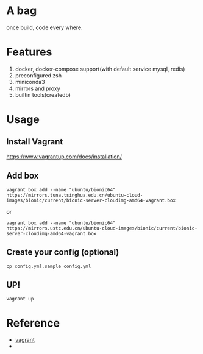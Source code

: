 # A bag

once build, code every where.

# Features

1. docker, docker-compose support(with default service mysql, redis)
2. preconfigured zsh
3. miniconda3
4. mirrors and proxy
5. builtin tools(createdb)

# Usage

## Install Vagrant

https://www.vagrantup.com/docs/installation/

## Add box

```shell script
vagrant box add --name "ubuntu/bionic64" https://mirrors.tuna.tsinghua.edu.cn/ubuntu-cloud-images/bionic/current/bionic-server-cloudimg-amd64-vagrant.box
```

or

```shell script
vagrant box add --name "ubuntu/bionic64" https://mirrors.ustc.edu.cn/ubuntu-cloud-images/bionic/current/bionic-server-cloudimg-amd64-vagrant.box
```

## Create your config (optional)

```shell script
cp config.yml.sample config.yml
```

## UP!

```shell script
vagrant up
```


# Reference

- [vagrant](https://www.vagrantup.com/docs/)
- [](https://docs.aws.amazon.com/AWSEC2/latest/UserGuide/user-data.html#user-data-shell-scripts)

